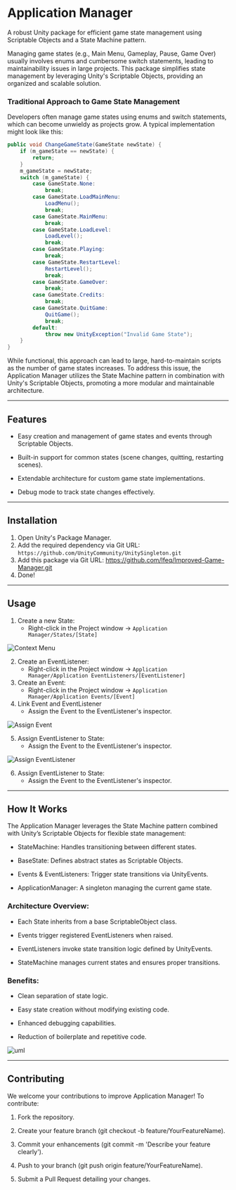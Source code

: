 ﻿# Application Manager

A robust Unity package for efficient game state management using Scriptable Objects and a State Machine pattern.

Managing game states (e.g., Main Menu, Gameplay, Pause, Game Over) usually involves enums and cumbersome switch
statements, leading to maintainability issues in large projects. This package simplifies state management by leveraging
Unity's Scriptable Objects, providing an organized and scalable solution.

### Traditional Approach to Game State Management

Developers often manage game states using enums and switch statements, which can become unwieldy as projects grow. A
typical implementation might look like this:

```csharp
public void ChangeGameState(GameState newState) {
    if (m_gameState == newState) {
        return;
    }
    m_gameState = newState;
    switch (m_gameState) {
        case GameState.None:
            break;
        case GameState.LoadMainMenu:
            LoadMenu();
            break;
        case GameState.MainMenu:
            break;
        case GameState.LoadLevel:
            LoadLevel();
            break;
        case GameState.Playing:
            break;
        case GameState.RestartLevel:
            RestartLevel();
            break;
        case GameState.GameOver:
            break;
        case GameState.Credits:
            break;
        case GameState.QuitGame:
            QuitGame();
            break;
        default:
            throw new UnityException("Invalid Game State");
    }
}
```

While functional, this approach can lead to large, hard-to-maintain scripts as the number of game states increases. To
address this issue, the Application Manager utilizes the State Machine pattern in combination with Unity's Scriptable
Objects, promoting a more modular and maintainable architecture.

---
## Features

- Easy creation and management of game states and events through Scriptable Objects.

- Built-in support for common states (scene changes, quitting, restarting scenes).

- Extendable architecture for custom game state implementations.

- Debug mode to track state changes effectively.

---

## Installation

1. Open Unity's Package Manager.
2. Add the required dependency via Git URL: `https://github.com/UnityCommunity/UnitySingleton.git`
3. Add this package via Git URL: https://github.com/lfeq/Improved-Game-Manager.git
4. Done!

---

## Usage

1. Create a new State:
    - Right-click in the Project window → `Application Manager/States/[State]`

![Context Menu](Readme~/ContextMenuExampe.png)

2. Create an EventListener:
    - Right-click in the Project window → `Application Manager/Application EventListeners/[EventListener]`
3. Create an Event:
    - Right-click in the Project window → `Application Manager/Application Events/[Event]`
4. Link Event and EventListener
    - Assign the Event to the EventListener's inspector.

![Assign Event](Readme~/AssignEvent.png)

5. Assign EventListener to State:
    - Assign the Event to the EventListener's inspector.

![Assign EventListener](Readme~/AssignEventListener.png)

6. Assign EventListener to State:
    - Assign the Event to the EventListener's inspector.

---

## How It Works

The Application Manager leverages the State Machine pattern combined with Unity’s Scriptable Objects for flexible state
management:

- StateMachine: Handles transitioning between different states.

- BaseState: Defines abstract states as Scriptable Objects.

- Events & EventListeners: Trigger state transitions via UnityEvents.

- ApplicationManager: A singleton managing the current game state.

### Architecture Overview:

- Each State inherits from a base ScriptableObject class.

- Events trigger registered EventListeners when raised.

- EventListeners invoke state transition logic defined by UnityEvents.

- StateMachine manages current states and ensures proper transitions.

### Benefits:

- Clean separation of state logic.

- Easy state creation without modifying existing code.

- Enhanced debugging capabilities.

- Reduction of boilerplate and repetitive code.

![uml](Readme~/UML.png)

---

## Contributing

We welcome your contributions to improve Application Manager! To contribute:

1. Fork the repository.

2. Create your feature branch (git checkout -b feature/YourFeatureName).

3. Commit your enhancements (git commit -m 'Describe your feature clearly').

4. Push to your branch (git push origin feature/YourFeatureName).

5. Submit a Pull Request detailing your changes.